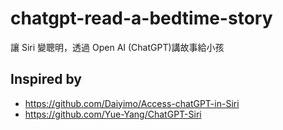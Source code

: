 # chatgpt-read-a-bedtime-story
讓 Siri 變聰明，透過 Open AI (ChatGPT)講故事給小孩



## Inspired by
- https://github.com/Daiyimo/Access-chatGPT-in-Siri
- https://github.com/Yue-Yang/ChatGPT-Siri

